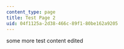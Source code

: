 ```yaml
---
content_type: page
title: Test Page 2
uid: 04f1125a-2d38-466c-89f1-80be162a9205
---
```

some more test content edited